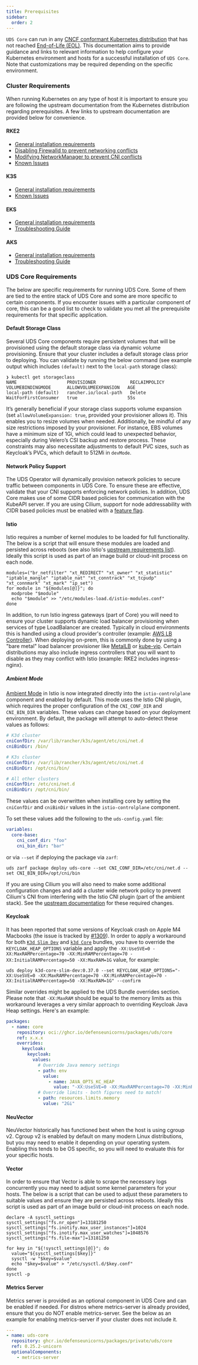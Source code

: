 ```yaml
---
title: Prerequisites
sidebar:
  order: 2
---
```


`UDS Core` can run in any [CNCF conformant Kubernetes distribution](https://www.cncf.io/training/certification/software-conformance/) that has not reached [End-of-Life (EOL)](https://kubernetes.io/releases/#release-history). This documentation aims to provide guidance and links to relevant information to help configure your Kubernetes environment and hosts for a successful installation of `UDS Core`. Note that customizations may be required depending on the specific environment.

### Cluster Requirements

When running Kubernetes on any type of host it is important to ensure you are following the upstream documentation from the Kubernetes distribution regarding prerequisites. A few links to upstream documentation are provided below for convenience.

#### RKE2

- [General installation requirements](https://docs.rke2.io/install/requirements)
- [Disabling Firewalld to prevent networking conflicts](https://docs.rke2.io/known_issues#firewalld-conflicts-with-default-networking)
- [Modifying NetworkManager to prevent CNI conflicts](https://docs.rke2.io/known_issues#networkmanager)
- [Known Issues](https://docs.rke2.io/known_issues)

#### K3S

- [General installation requirements](https://docs.k3s.io/installation/requirements)
- [Known Issues](https://docs.k3s.io/known-issues)

#### EKS

- [General installation requirements](https://docs.aws.amazon.com/eks/latest/userguide/create-cluster.html)
- [Troubleshooting Guide](https://docs.aws.amazon.com/eks/latest/userguide/troubleshooting.html)

#### AKS

- [General installation requirements](https://learn.microsoft.com/en-us/azure/well-architected/service-guides/azure-kubernetes-service)
- [Troubleshooting Guide](https://learn.microsoft.com/en-us/troubleshoot/azure/azure-kubernetes/welcome-azure-kubernetes)

### UDS Core Requirements

The below are specific requirements for running UDS Core. Some of them are tied to the entire stack of UDS Core and some are more specific to certain components. If you encounter issues with a particular component of core, this can be a good list to check to validate you met all the prerequisite requirements for that specific application.

#### Default Storage Class

Several UDS Core components require persistent volumes that will be provisioned using the default storage class via dynamic volume provisioning. Ensure that your cluster includes a default storage class prior to deploying. You can validate by running the below command (see example output which includes `(default)` next to the `local-path` storage class):

```console
❯ kubectl get storageclass
NAME                   PROVISIONER             RECLAIMPOLICY   VOLUMEBINDINGMODE      ALLOWVOLUMEEXPANSION   AGE
local-path (default)   rancher.io/local-path   Delete          WaitForFirstConsumer   true                   55s
```

It’s generally beneficial if your storage class supports volume expansion (set `allowVolumeExpansion: true`, provided your provisioner allows it). This enables you to resize volumes when needed. Additionally, be mindful of any size restrictions imposed by your provisioner. For instance, EBS volumes have a minimum size of 1Gi, which could lead to unexpected behavior, especially during Velero’s CSI backup and restore process. These constraints may also necessitate adjustments to default PVC sizes, such as Keycloak’s PVCs, which default to 512Mi in `devMode`.

#### Network Policy Support

The UDS Operator will dynamically provision network policies to secure traffic between components in UDS Core. To ensure these are effective, validate that your CNI supports enforcing network policies. In addition, UDS Core makes use of some CIDR based policies for communication with the KubeAPI server. If you are using Cilium, support for node addressability with CIDR based policies must be enabled with a [feature flag](https://docs.cilium.io/en/stable/security/policy/language/#selecting-nodes-with-cidr-ipblock).

#### Istio

Istio requires a number of kernel modules to be loaded for full functionality. The below is a script that will ensure these modules are loaded and persisted across reboots (see also Istio's [upstream requirements list](https://istio.io/latest/docs/ops/deployment/platform-requirements/)). Ideally this script is used as part of an image build or cloud-init process on each node.

```console
modules=("br_netfilter" "xt_REDIRECT" "xt_owner" "xt_statistic" "iptable_mangle" "iptable_nat" "xt_conntrack" "xt_tcpudp" "xt_connmark" "xt_mark" "ip_set")
for module in "${modules[@]}"; do
  modprobe "$module"
  echo "$module" >> "/etc/modules-load.d/istio-modules.conf"
done
```

In addition, to run Istio ingress gateways (part of Core) you will need to ensure your cluster supports dynamic load balancer provisioning when services of type LoadBalancer are created. Typically in cloud environments this is handled using a cloud provider's controller (example: [AWS LB Controller](https://github.com/kubernetes-sigs/aws-load-balancer-controller)). When deploying on-prem, this is commonly done by using a "bare metal" load balancer provisioner like [MetalLB](https://metallb.universe.tf/) or [kube-vip](https://kube-vip.io/). Certain distributions may also include ingress controllers that you will want to disable as they may conflict with Istio (example: RKE2 includes ingress-nginx).

##### Ambient Mode

[Ambient Mode](https://istio.io/latest/docs/ambient/overview/) in Istio is now integrated directly into the `istio-controlplane` component and enabled by default. This mode uses the Istio CNI plugin, which requires the proper configuration of the `CNI_CONF_DIR` and `CNI_BIN_DIR` variables. These values can change based on your deployment environment. By default, the package will attempt to auto-detect these values as follows:

```yaml
# K3d cluster
cniConfDir: /var/lib/rancher/k3s/agent/etc/cni/net.d
cniBinDir: /bin/

# K3s cluster
cniConfDir: /var/lib/rancher/k3s/agent/etc/cni/net.d
cniBinDir: /opt/cni/bin/

# All other clusters
cniConfDir: /etc/cni/net.d
cniBinDir: /opt/cni/bin/
```

These values can be overwritten when installing core by setting the `cniConfDir` and `cniBinDir` values in the `istio-controlplane` component.

To set these values add the following to the `uds-config.yaml` file:

```yaml
variables:
  core-base:
    cni_conf_dir: "foo"
    cni_bin_dir: "bar"
```

or via `--set` if deploying the package via `zarf`:

```console
uds zarf package deploy uds-core --set CNI_CONF_DIR=/etc/cni/net.d --set CNI_BIN_DIR=/opt/cni/bin
```

If you are using Cilium you will also need to make some additional configuration changes and add a cluster wide network policy to prevent Cilium's CNI from interfering with the Istio CNI plugin (part of the ambient stack). See the [upstream documentation](https://istio.io/latest/docs/ambient/install/platform-prerequisites/#cilium) for these required changes.

#### Keycloak

It has been reported that some versions of Keycloak crash on Apple M4 Macbooks (the issue is tracked by [#1309](https://github.com/defenseunicorns/uds-core/issues/1309)). In order to apply a workaround for both [`K3d Slim Dev`](https://github.com/defenseunicorns/uds-core/tree/main/bundles/k3d-slim-dev) and [`k3d Core`](https://github.com/defenseunicorns/uds-core/tree/main/bundles/k3d-standard) bundles, you have to override the `KEYCLOAK_HEAP_OPTIONS` variable and apply the `-XX:UseSVE=0 -XX:MaxRAMPercentage=70 -XX:MinRAMPercentage=70 -XX:InitialRAMPercentage=50 -XX:MaxRAM=1G` value, for example:

```console
uds deploy k3d-core-slim-dev:0.37.0 --set KEYCLOAK_HEAP_OPTIONS="-XX:UseSVE=0 -XX:MaxRAMPercentage=70 -XX:MinRAMPercentage=70 -XX:InitialRAMPercentage=50 -XX:MaxRAM=1G" --confirm
```

Similar overrides might be applied to the UDS Bundle overrides section. Please note that `-XX:MaxRAM` should be equal to the memory limits as this workaround leverages a very similar approach to overriding Keycloak Java Heap settings. Here's an example:

```yaml
packages:
  - name: core
    repository: oci://ghcr.io/defenseunicorns/packages/uds/core
    ref: x.x.x
    overrides:
      keycloak:
        keycloak:
          values:
            # Override Java memory settings
            - path: env
              value:
                - name: JAVA_OPTS_KC_HEAP
                  value: "-XX:UseSVE=0 -XX:MaxRAMPercentage=70 -XX:MinRAMPercentage=70 -XX:InitialRAMPercentage=50 -XX:MaxRAM=2G"
            # Override limits - both figures need to match!
            - path: resources.limits.memory
              value: "2Gi"
```

#### NeuVector

NeuVector historically has functioned best when the host is using cgroup v2. Cgroup v2 is enabled by default on many modern Linux distributions, but you may need to enable it depending on your operating system. Enabling this tends to be OS specific, so you will need to evaluate this for your specific hosts.

#### Vector

In order to ensure that Vector is able to scrape the necessary logs concurrently you may need to adjust some kernel parameters for your hosts. The below is a script that can be used to adjust these parameters to suitable values and ensure they are persisted across reboots. Ideally this script is used as part of an image build or cloud-init process on each node.

```console
declare -A sysctl_settings
sysctl_settings["fs.nr_open"]=13181250
sysctl_settings["fs.inotify.max_user_instances"]=1024
sysctl_settings["fs.inotify.max_user_watches"]=1048576
sysctl_settings["fs.file-max"]=13181250

for key in "${!sysctl_settings[@]}"; do
  value="${sysctl_settings[$key]}"
  sysctl -w "$key=$value"
  echo "$key=$value" > "/etc/sysctl.d/$key.conf"
done
sysctl -p
```

#### Metrics Server

Metrics server is provided as an optional component in UDS Core and can be enabled if needed. For distros where metrics-server is already provided, ensure that you do NOT enable metrics-server. See the below as an example for enabling metrics-server if your cluster does not include it.

```yaml
---
- name: uds-core
  repository: ghcr.io/defenseunicorns/packages/private/uds/core
  ref: 0.25.2-unicorn
  optionalComponents:
    - metrics-server
```
